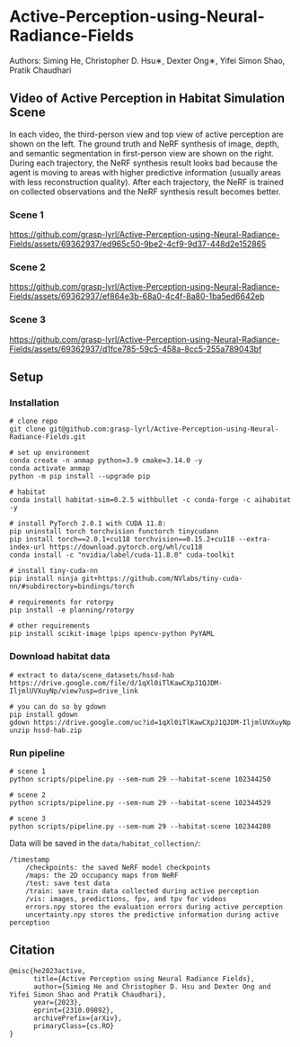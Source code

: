 # Active-Perception-using-Neural-Radiance-Fields
Authors: Siming He, Christopher D. Hsu∗, Dexter Ong∗, Yifei Simon Shao, Pratik Chaudhari

## Video of Active Perception in Habitat Simulation Scene
In each video, the third-person view and top view of active perception are shown on the left. The ground truth and NeRF synthesis of image, depth, and semantic segmentation in first-person view are shown on the right. During each trajectory, the NeRF synthesis result looks bad because the agent is moving to areas with higher predictive information (usually areas with less reconstruction quality). After each trajectory, the NeRF is trained on collected observations and the NeRF synthesis result becomes better.  
### Scene 1


https://github.com/grasp-lyrl/Active-Perception-using-Neural-Radiance-Fields/assets/69362937/ed965c50-9be2-4cf9-9d37-448d2e152865


### Scene 2


https://github.com/grasp-lyrl/Active-Perception-using-Neural-Radiance-Fields/assets/69362937/ef864e3b-68a0-4c4f-8a80-1ba5ed6642eb


### Scene 3


https://github.com/grasp-lyrl/Active-Perception-using-Neural-Radiance-Fields/assets/69362937/d1fce785-59c5-458a-8cc5-255a789043bf


## Setup
### Installation
```
# clone repo
git clone git@github.com:grasp-lyrl/Active-Perception-using-Neural-Radiance-Fields.git

# set up environment
conda create -n anmap python=3.9 cmake=3.14.0 -y
conda activate anmap
python -m pip install --upgrade pip

# habitat
conda install habitat-sim=0.2.5 withbullet -c conda-forge -c aihabitat -y

# install PyTorch 2.0.1 with CUDA 11.8:
pip uninstall torch torchvision functorch tinycudann
pip install torch==2.0.1+cu118 torchvision==0.15.2+cu118 --extra-index-url https://download.pytorch.org/whl/cu118
conda install -c "nvidia/label/cuda-11.8.0" cuda-toolkit

# install tiny-cuda-nn
pip install ninja git+https://github.com/NVlabs/tiny-cuda-nn/#subdirectory=bindings/torch

# requirements for rotorpy
pip install -e planning/rotorpy

# other requirements
pip install scikit-image lpips opencv-python PyYAML

```
### Download habitat data
```
# extract to data/scene_datasets/hssd-hab
https://drive.google.com/file/d/1qXl0iTlKawCXpJ1QJDM-IljmlUVXuyNp/view?usp=drive_link

# you can do so by gdown
pip install gdown
gdown https://drive.google.com/uc?id=1qXl0iTlKawCXpJ1QJDM-IljmlUVXuyNp
unzip hssd-hab.zip
```

### Run pipeline
```
# scene 1
python scripts/pipeline.py --sem-num 29 --habitat-scene 102344250

# scene 2
python scripts/pipeline.py --sem-num 29 --habitat-scene 102344529

# scene 3
python scripts/pipeline.py --sem-num 29 --habitat-scene 102344280
```
Data will be saved in the `data/habitat_collection/`:
```
/timestamp
	/checkpoints: the saved NeRF model checkpoints
	/maps: the 2D occupancy maps from NeRF
	/test: save test data
	/train: save train data collected during active perception
	/vis: images, predictions, fpv, and tpv for videos
	errors.npy stores the evaluation errors during active perception
	uncertainty.npy stores the predictive information during active perception
```

## Citation
```
@misc{he2023active,
      title={Active Perception using Neural Radiance Fields}, 
      author={Siming He and Christopher D. Hsu and Dexter Ong and Yifei Simon Shao and Pratik Chaudhari},
      year={2023},
      eprint={2310.09892},
      archivePrefix={arXiv},
      primaryClass={cs.RO}
}
```
